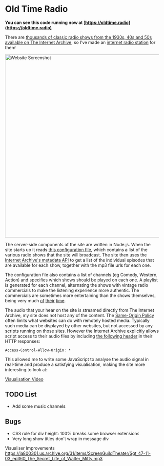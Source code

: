 # Old Time Radio

**You can see this code running now at [https://oldtime.radio](https://oldtime.radio)**

There are [thousands of classic radio shows from the 1930s, 40s and 50s available on The Internet Archive](https://archive.org/details/oldtimeradio), so I've made an [internet radio station](https://oldtime.radio/) for them!

<img src="https://codebox.net/assets/images/old-time-radio/oldtime-radio-website.png" alt="Website Screenshot" width="600"/>

The server-side components of the site are written in Node.js. When the site starts up it reads [this configuration file](https://github.com/codebox/old-time-radio/blob/master/data.json), which contains a list of the various radio shows that the site will broadcast. The site then uses the [Internet Archive's metadata API](https://archive.org/services/docs/api/metadata.html) to get a list of the individual episodes that are available for each show, together with the mp3 file urls for each one.

The configuration file also contains a list of channels (eg Comedy, Western, Action) and specifies which shows should be played on each one. A playlist is generated for each channel, alternating the shows with vintage radio commercials to make the listening experience more authentic. The commercials are sometimes more entertaining than the shows themselves, being very much [of](https://archive.org/details/Old_Radio_Adverts_01/OldRadio_Adv--Bromo_Quinine.mp3) [their](https://archive.org/details/Old_Radio_Adverts_01/OldRadio_Adv--Camel1.mp3) [time](https://archive.org/details/Old_Radio_Adverts_01/OldRadio_Adv--Fitch.mp3).

The audio that your hear on the site is streamed directly from The Internet Archive, my site does not host any of the content. The [Same-Origin Policy](https://en.wikipedia.org/wiki/Same-origin_policy) often limits what websites can do with remotely hosted media. Typically such media can be displayed by other websites, but not accessed by any scripts running on those sites. However the Internet Archive explicitly allows script access to their audio files by including [the following header](https://developer.mozilla.org/en-US/docs/Web/HTTP/Headers/Access-Control-Allow-Origin) in their HTTP responses:

    Access-Control-Allow-Origin: *

This allowed me to write some JavaScript to analyse the audio signal in real-time and produce a satisfying visualisation, making the site more interesting to look at:

[Visualisation Video](https://codebox.net/assets/video/old-time-radio/audio-visualisation.mp4)

## TODO List

* Add some music channels

## Bugs
* CSS rule for div height: 100% breaks some browser extensions
* Very long show titles don't wrap in message div

Visualiser Improvements
https://ia800301.us.archive.org/31/items/ScreenGuildTheater/Sgt_47-11-03_ep360_The_Secret_Life_of_Walter_Mitty.mp3

